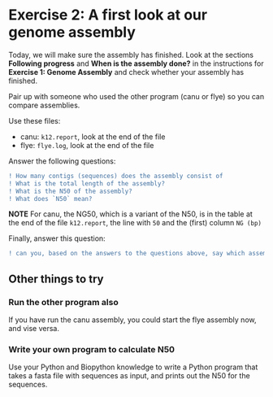 # Exercise 2: A first look at our genome assembly

Today, we will make sure the assembly has finished.
Look at the sections **Following progress** and **When is the assembly done?** in the instructions for **Exercise 1: Genome Assembly**
and check whether your assembly has finished.

Pair up with someone who used the other program (canu or flye)
so you can compare assemblies.

Use these files:
* canu: `k12.report`, look at the end of the file
* flye: `flye.log`, look at the end of the file

Answer the following questions:

```diff
! How many contigs (sequences) does the assembly consist of
! What is the total length of the assembly?
! What is the N50 of the assembly?
! What does `N50` mean?
```

**NOTE** For canu, the NG50, which is a variant of the N50, is in the table at the end of the file `k12.report`, the line with `50` and the (first) column `NG (bp)`

Finally, answer this question:

```diff
! can you, based on the answers to the questions above, say which assembly (canu or flye) is best, and why?
```

## Other things to try

### Run the other program also

If you have run the canu assembly, you could start the flye assembly now, and vise versa.

### Write your own program to calculate N50

Use your Python and Biopython knowledge to write a Python program that takes a fasta file with sequences as input, and prints out the N50 for the sequences.
